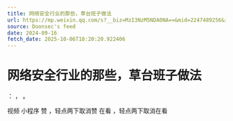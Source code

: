 ```yaml
---
title: 网络安全行业的那些，草台班子做法
url: https://mp.weixin.qq.com/s?__biz=MzI3NzM5NDA0NA==&mid=2247489256&idx=2&sn=cfca2e68a14f19ad284211bb8b4b3c7b
source: Doonsec's feed
date: 2024-09-16
fetch_date: 2025-10-06T18:20:20.922406
---
```


# 网络安全行业的那些，草台班子做法

：
，
。

视频
小程序
赞
，轻点两下取消赞
在看
，轻点两下取消在看